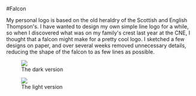 #Falcon

My personal logo is based on the old heraldry of the Scottish and English Thompson's. I have wanted to design my own simple line logo for a while, so when I discovered what was on my family's crest last year at the CNE, I thought that a falcon might make for a pretty cool logo. I sketched a few designs on paper, and over several weeks removed unnecessary details, reducing the shape of the falcon to as few lines as possible.

<figure class='folio_image' id='falcon-dark'>
	<a target='_blank'>
		<img src='../includes/portfolio_images/falcon.jpg'>
	</a>
<figcaption>The dark version</figcaption>
</figure>

<figure class='folio_image' id='falcon-light'>
	<a target='_blank'>
		<img src='../includes/portfolio_images/falcon-light.jpg'>
	</a>
<figcaption>The light version</figcaption>
</figure>